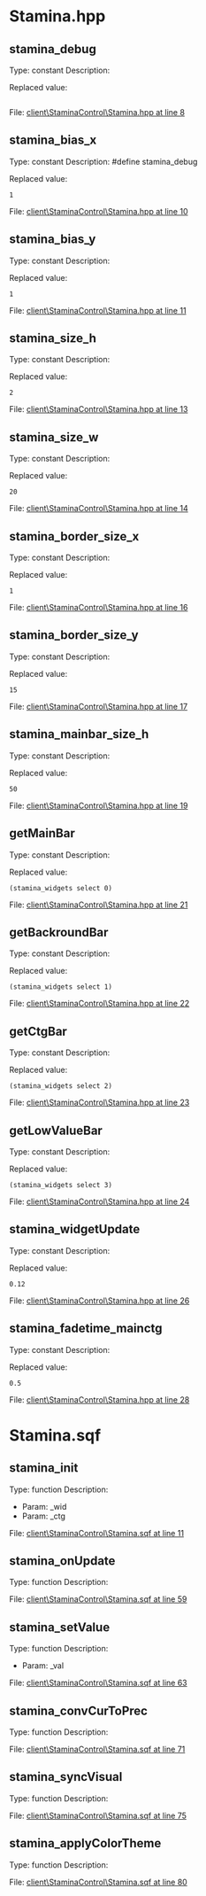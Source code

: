 # Stamina.hpp

## stamina_debug

Type: constant
Description: 


Replaced value:
```sqf

```
File: [client\StaminaControl\Stamina.hpp at line 8](../../../src/client/StaminaControl/Stamina.hpp#L8)
## stamina_bias_x

Type: constant
Description: #define stamina_debug


Replaced value:
```sqf
1
```
File: [client\StaminaControl\Stamina.hpp at line 10](../../../src/client/StaminaControl/Stamina.hpp#L10)
## stamina_bias_y

Type: constant
Description: 


Replaced value:
```sqf
1
```
File: [client\StaminaControl\Stamina.hpp at line 11](../../../src/client/StaminaControl/Stamina.hpp#L11)
## stamina_size_h

Type: constant
Description: 


Replaced value:
```sqf
2
```
File: [client\StaminaControl\Stamina.hpp at line 13](../../../src/client/StaminaControl/Stamina.hpp#L13)
## stamina_size_w

Type: constant
Description: 


Replaced value:
```sqf
20
```
File: [client\StaminaControl\Stamina.hpp at line 14](../../../src/client/StaminaControl/Stamina.hpp#L14)
## stamina_border_size_x

Type: constant
Description: 


Replaced value:
```sqf
1
```
File: [client\StaminaControl\Stamina.hpp at line 16](../../../src/client/StaminaControl/Stamina.hpp#L16)
## stamina_border_size_y

Type: constant
Description: 


Replaced value:
```sqf
15
```
File: [client\StaminaControl\Stamina.hpp at line 17](../../../src/client/StaminaControl/Stamina.hpp#L17)
## stamina_mainbar_size_h

Type: constant
Description: 


Replaced value:
```sqf
50
```
File: [client\StaminaControl\Stamina.hpp at line 19](../../../src/client/StaminaControl/Stamina.hpp#L19)
## getMainBar

Type: constant
Description: 


Replaced value:
```sqf
(stamina_widgets select 0)
```
File: [client\StaminaControl\Stamina.hpp at line 21](../../../src/client/StaminaControl/Stamina.hpp#L21)
## getBackroundBar

Type: constant
Description: 


Replaced value:
```sqf
(stamina_widgets select 1)
```
File: [client\StaminaControl\Stamina.hpp at line 22](../../../src/client/StaminaControl/Stamina.hpp#L22)
## getCtgBar

Type: constant
Description: 


Replaced value:
```sqf
(stamina_widgets select 2)
```
File: [client\StaminaControl\Stamina.hpp at line 23](../../../src/client/StaminaControl/Stamina.hpp#L23)
## getLowValueBar

Type: constant
Description: 


Replaced value:
```sqf
(stamina_widgets select 3)
```
File: [client\StaminaControl\Stamina.hpp at line 24](../../../src/client/StaminaControl/Stamina.hpp#L24)
## stamina_widgetUpdate

Type: constant
Description: 


Replaced value:
```sqf
0.12
```
File: [client\StaminaControl\Stamina.hpp at line 26](../../../src/client/StaminaControl/Stamina.hpp#L26)
## stamina_fadetime_mainctg

Type: constant
Description: 


Replaced value:
```sqf
0.5
```
File: [client\StaminaControl\Stamina.hpp at line 28](../../../src/client/StaminaControl/Stamina.hpp#L28)
# Stamina.sqf

## stamina_init

Type: function
Description: 
- Param: _wid
- Param: _ctg

File: [client\StaminaControl\Stamina.sqf at line 11](../../../src/client/StaminaControl/Stamina.sqf#L11)
## stamina_onUpdate

Type: function
Description: 


File: [client\StaminaControl\Stamina.sqf at line 59](../../../src/client/StaminaControl/Stamina.sqf#L59)
## stamina_setValue

Type: function
Description: 
- Param: _val

File: [client\StaminaControl\Stamina.sqf at line 63](../../../src/client/StaminaControl/Stamina.sqf#L63)
## stamina_convCurToPrec

Type: function
Description: 


File: [client\StaminaControl\Stamina.sqf at line 71](../../../src/client/StaminaControl/Stamina.sqf#L71)
## stamina_syncVisual

Type: function
Description: 


File: [client\StaminaControl\Stamina.sqf at line 75](../../../src/client/StaminaControl/Stamina.sqf#L75)
## stamina_applyColorTheme

Type: function
Description: 


File: [client\StaminaControl\Stamina.sqf at line 80](../../../src/client/StaminaControl/Stamina.sqf#L80)
